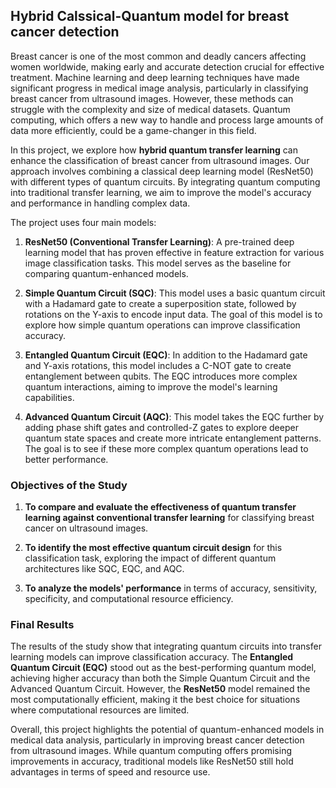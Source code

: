 ## Hybrid Calssical-Quantum model for breast cancer detection 

Breast cancer is one of the most common and deadly cancers affecting women worldwide, making early and accurate detection crucial for effective treatment. Machine learning and deep learning techniques have made significant progress in medical image analysis, particularly in classifying breast cancer from ultrasound images. However, these methods can struggle with the complexity and size of medical datasets. Quantum computing, which offers a new way to handle and process large amounts of data more efficiently, could be a game-changer in this field.

In this project, we explore how **hybrid quantum transfer learning** can enhance the classification of breast cancer from ultrasound images. Our approach involves combining a classical deep learning model (ResNet50) with different types of quantum circuits. By integrating quantum computing into traditional transfer learning, we aim to improve the model's accuracy and performance in handling complex data.

The project uses four main models:

1. **ResNet50 (Conventional Transfer Learning)**:
   A pre-trained deep learning model that has proven effective in feature extraction for various image classification tasks. This model serves as the baseline for comparing quantum-enhanced models.

3. **Simple Quantum Circuit (SQC)**:
   This model uses a basic quantum circuit with a Hadamard gate to create a superposition state, followed by rotations on the Y-axis to encode input data. The goal of this model is to explore how simple quantum operations can improve classification accuracy.

4. **Entangled Quantum Circuit (EQC)**:
   In addition to the Hadamard gate and Y-axis rotations, this model includes a C-NOT gate to create entanglement between qubits. The EQC introduces more complex quantum interactions, aiming to improve the model's learning capabilities.

5. **Advanced Quantum Circuit (AQC)**:
   This model takes the EQC further by adding phase shift gates and controlled-Z gates to explore deeper quantum state spaces and create more intricate entanglement patterns. The goal is to see if these more complex quantum operations lead to better performance.



### Objectives of the Study

1. **To compare and evaluate the effectiveness of quantum transfer learning against conventional transfer learning** for classifying breast cancer on ultrasound images.
   
2. **To identify the most effective quantum circuit design** for this classification task, exploring the impact of different quantum architectures like SQC, EQC, and AQC.

3. **To analyze the models' performance** in terms of accuracy, sensitivity, specificity, and computational resource efficiency.


### Final Results

The results of the study show that integrating quantum circuits into transfer learning models can improve classification accuracy. The **Entangled Quantum Circuit (EQC)** stood out as the best-performing quantum model, achieving higher accuracy than both the Simple Quantum Circuit and the Advanced Quantum Circuit. However, the **ResNet50** model remained the most computationally efficient, making it the best choice for situations where computational resources are limited.

Overall, this project highlights the potential of quantum-enhanced models in medical data analysis, particularly in improving breast cancer detection from ultrasound images. While quantum computing offers promising improvements in accuracy, traditional models like ResNet50 still hold advantages in terms of speed and resource use.
